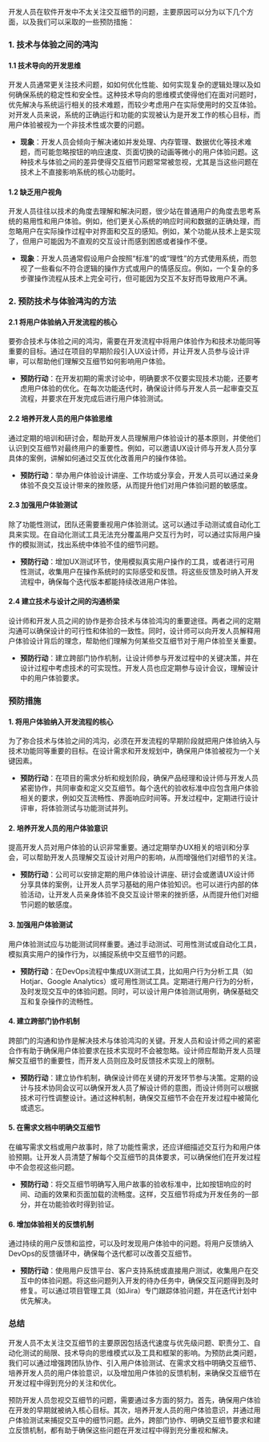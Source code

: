开发人员在软件开发中不太关注交互细节的问题，主要原因可以分为以下几个方面，以及我们可以采取的一些预防措施：

### 1. 技术与体验之间的鸿沟

#### 1.1 技术导向的开发思维

开发人员通常更关注技术问题，如如何优化性能、如何实现复杂的逻辑处理以及如何确保系统的稳定性和安全性。这种技术导向的思维模式使得他们在面对问题时，优先解决与系统运行相关的技术难题，而较少考虑用户在实际使用时的交互体验。对开发人员来说，系统的正确运行和功能的实现被认为是开发工作的核心目标，而用户体验被视为一个非技术性或次要的问题。

- **现象**：开发人员会倾向于解决诸如并发处理、内存管理、数据优化等技术难题，而可能忽略按钮的响应速度、页面切换的动画等微小的用户体验问题。这种技术与体验之间的差异使得交互细节问题常常被忽视，尤其是当这些问题在技术上不直接影响系统的核心功能时。

#### 1.2 缺乏用户视角

开发人员往往以技术的角度去理解和解决问题，很少站在普通用户的角度去思考系统的易用性和用户体验。例如，他们更关心系统的响应时间和数据的正确处理，而忽略用户在实际操作过程中对界面和交互的感知。例如，某个功能从技术上是实现了，但用户可能因为不直观的交互设计而感到困惑或者操作不便。

- **现象**：开发人员通常假设用户会按照“标准”的或“理性”的方式使用系统，而忽视了一些看似不符合逻辑的操作方式或用户的情感反应。例如，一个复杂的多步骤操作流程从技术上完全可行，但可能因为交互不友好而导致用户不满。

### 2. 预防技术与体验鸿沟的方法

#### 2.1 将用户体验纳入开发流程的核心

要弥合技术与体验之间的鸿沟，需要在开发流程中将用户体验作为和技术功能同等重要的目标。通过在项目的早期阶段引入UX设计师，并让开发人员参与设计评审，可以帮助他们理解交互细节如何影响用户体验。

- **预防行动**：在开发初期的需求讨论中，明确要求不仅要实现技术功能，还要考虑用户体验的优化。在每次功能迭代时，确保设计师与开发人员一起审查交互流程，并要求在开发完成后进行用户体验测试。

#### 2.2 培养开发人员的用户体验思维

通过定期的培训和研讨会，帮助开发人员理解用户体验设计的基本原则，并使他们认识到交互细节对最终用户的重要性。例如，可以邀请UX设计师与开发人员分享具体的案例，讲解如何通过交互优化改善用户的操作体验。

- **预防行动**：举办用户体验设计讲座、工作坊或分享会，开发人员可以通过亲身体验不良交互设计带来的挫败感，从而提升他们对用户体验问题的敏感度。

#### 2.3 加强用户体验测试

除了功能性测试，团队还需要重视用户体验测试。这可以通过手动测试或自动化工具来实现。在自动化测试工具无法充分覆盖用户交互行为时，可以通过实际用户操作的模拟测试，找出系统中体验不佳的细节问题。

- **预防行动**：增加UX测试环节，使用模拟真实用户操作的工具，或者进行可用性测试，收集用户在操作系统时的实际感受和反馈。将这些反馈及时纳入开发流程中，确保每个迭代版本都能持续改进用户体验。

#### 2.4 建立技术与设计之间的沟通桥梁

设计师和开发人员之间的协作是弥合技术与体验鸿沟的重要途径。两者之间的定期沟通可以确保设计的可行性和体验的一致性。同时，设计师可以向开发人员解释用户体验设计背后的理念，帮助他们理解为何某些交互细节对于用户体验至关重要。

- **预防行动**：建立跨部门协作机制，让设计师参与开发过程中的关键决策，并在设计过程中考虑技术的可实现性。开发人员也应定期参与设计会议，理解设计中的用户体验要求。

### 预防措施

#### 1. 将用户体验纳入开发流程的核心

为了弥合技术与体验之间的鸿沟，必须在开发流程的早期阶段就把用户体验纳入与技术功能同等重要的目标。在设计需求和开发规划中，确保用户体验被视为一个关键因素。

- **预防行动**：在项目的需求分析和规划阶段，确保产品经理和设计师与开发人员紧密协作，共同审查和定义交互细节。每个迭代的验收标准中应包含用户体验相关的要求，例如交互流畅性、界面响应时间等。开发过程中，定期进行设计评审，将体验测试与功能测试并列。

#### 2. 培养开发人员的用户体验意识

提高开发人员对用户体验的认识非常重要。通过定期举办UX相关的培训和分享会，可以帮助开发人员理解交互设计对用户的影响，从而增强他们对细节的关注。

- **预防行动**：公司可以安排定期的用户体验设计讲座、研讨会或邀请UX设计师分享具体的案例，让开发人员学习基础的用户体验知识。也可以进行内部的体验活动，让开发人员亲身体验不良交互设计带来的挫折感，从而提升他们对细节问题的敏感度。

#### 3. 加强用户体验测试

用户体验测试应与功能测试同样重要。通过手动测试、可用性测试或自动化工具，模拟真实用户的操作行为，以捕捉系统中交互细节的问题。

- **预防行动**：在DevOps流程中集成UX测试工具，比如用户行为分析工具（如Hotjar、Google Analytics）或可用性测试工具。定期进行用户行为的分析，及时发现交互中的体验问题。同时，可以设计用户体验测试用例，确保基础交互和复杂操作的流畅性。

#### 4. 建立跨部门协作机制

跨部门的沟通和协作是解决技术与体验鸿沟的关键。开发人员和设计师之间的紧密合作有助于确保用户体验要求在技术实现时不会被忽略。设计师应帮助开发人员理解交互细节的重要性，而开发人员则应及时反馈技术实现上的限制。

- **预防行动**：建立协作机制，确保设计师在关键的开发环节参与决策。定期的设计与技术协同会议可以确保开发人员了解设计师的意图，而设计师则可以根据技术可行性调整设计。通过这种机制，确保交互细节不会在开发过程中被简化或遗忘。

#### 5. 在需求文档中明确交互细节

在编写需求文档或用户故事时，除了功能性需求，还应详细描述交互行为和用户体验预期。让开发人员清楚了解每个交互细节的具体要求，可以确保他们在开发过程中不会忽视这些问题。

- **预防行动**：将交互细节明确写入用户故事的验收标准中，比如按钮响应的时间、动画的效果和页面加载的流畅度。这样，交互细节将成为开发任务的一部分，并在功能验收时得到验证。

#### 6. 增加体验相关的反馈机制

通过持续的用户反馈和监控，可以及时发现用户体验中的问题。将用户反馈纳入DevOps的反馈循环中，确保每个迭代都可以改善交互细节。

- **预防行动**：使用用户反馈平台、客户支持系统或直接用户测试，收集用户在交互中的体验问题。将这些问题列入开发的待办任务中，确保交互问题得到及时修复。可以通过项目管理工具（如Jira）专门跟踪体验问题，并在迭代计划中优先解决。

### 总结

 开发人员不太关注交互细节的主要原因包括迭代速度与优先级问题、职责分工、自动化测试的局限、技术导向的思维模式以及工具和框架的影响。为预防此类问题，我们可以通过增强跨团队协作、引入用户体验测试、在需求文档中明确交互细节、培养开发人员的用户体验意识，以及增加用户体验的反馈机制，来确保交互细节在开发过程中得到充分的关注和优化。 

预防开发人员忽视交互细节的问题，需要通过多方面的努力。首先，确保用户体验在开发的早期就被纳入核心目标。其次，培养开发人员的用户体验意识，并通过用户体验测试来捕捉交互中的细节问题。此外，跨部门协作、明确交互细节要求和建立反馈机制，都有助于确保这些问题在开发过程中得到充分重视和解决。